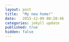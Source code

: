 ```yaml
---
layout: post
title:  "My new home!"
date:   2015-12-09 00:20:46
categories: jekyll update
published: true
hidden: false
---
```


